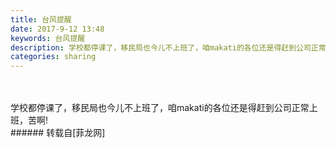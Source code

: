 ```yaml
---
title: 台风提醒
date: 2017-9-12 13:48
keywords: 台风提醒
description: 学校都停课了，移民局也今儿不上班了，咱makati的各位还是得赶到公司正常上班，苦啊!
categories: sharing
---
```

<td class="t_f" id="postmessage_880945">

<br/>
<br/>
<img alt="" border="0" class="zoom" data-cf-modified-f09a77ee21430346d06e2435-="" file="http://www.flw.ph/data/appbyme/upload/image/201709/12/RM9gSRy2SjP0.jpg" id="aimg_X7Z44" lazyloadthumb="1" onclick="" onmouseover="" src="http://www.flw.ph/data/appbyme/upload/image/201709/12/RM9gSRy2SjP0.jpg"/><br/>
学校都停课了，移民局也今儿不上班了，咱makati的各位还是得赶到公司正常上班，苦啊!<br/>
</td>
###### 转载自[菲龙网]